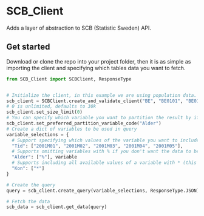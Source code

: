 # SCB_Client
Adds a layer of abstraction to SCB (Statistic Sweden) API.

## Get started
Download or clone the repo into your project folder, then it is as simple as importing the client and specifying which tables data you want to fetch. 

```Python
from SCB_Client import SCBClient, ResponseType


# Initialize the client, in this example we are using population data.
scb_client = SCBClient.create_and_validate_client("BE", "BE0101", "BE0101A", "BefolkManad") 
# 0 is unlimited, defaults to 30k
scb_client.set_size_limit(0) 
# You can specify which variable you want to partition the result by if result exceeds SCB limit, defaults to the variable with most values.
scb_client.set_preferred_partition_variable_code("Alder") 
# Create a dict of variables to be used in query
variable_selections = {
  # Support specifying which values of the variable you want to include
  "Tid": ["2001M01", "2001M02", "2001M03", "2001M04", "2001M05"],
  # Supports omitting variables with % if you don't want the data to be grouped by that 
  "Alder": ["%"], variable
  # Supports including all available values of a variable with * (this is the defualt behaviour if variable is not specifyed in query).
  "Kon": ["*"] 
}

# Create the query
query = scb_client.create_query(variable_selections, ResponseType.JSON)

# Fetch the data
scb_data = scb_client.get_data(query)
```